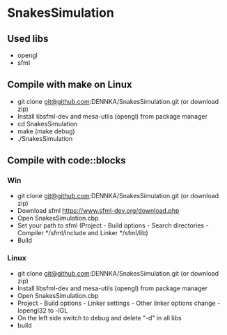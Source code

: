 # SnakesSimulation
## Used libs
* opengl
* sfml
## Compile with make on Linux
* git clone git@github.com:DENNKA/SnakesSimulation.git  (or download zip)
* Install libsfml-dev and mesa-utils (opengl) from package manager
* cd SnakesSimulation
* make (make debug)
* ./SnakesSimulation
## Compile with code::blocks
### Win
* git clone git@github.com:DENNKA/SnakesSimulation.git  (or download zip)
* Download sfml https://www.sfml-dev.org/download.php
* Open SnakesSimulation.cbp
* Set your path to sfml (Project - Build options - Search directories - Compiler */sfml/include and Linker */sfml/lib)
* Build
### Linux
* git clone git@github.com:DENNKA/SnakesSimulation.git  (or download zip)
* Install libsfml-dev and mesa-utils (opengl) from package manager
* Open SnakesSimulation.cbp
* Project - Build options - Linker settings - Other linker options  change -lopengl32 to -lGL
* On the left side switch to debug and delete "-d" in all libs
* build

